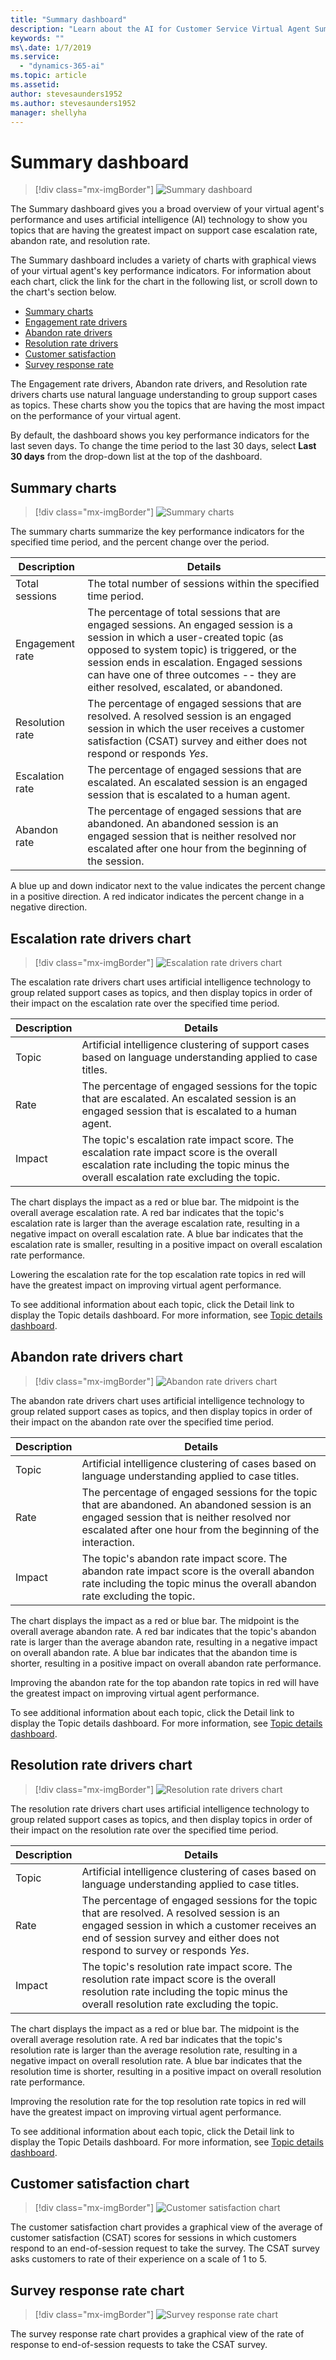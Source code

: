 ```yaml
---
title: "Summary dashboard"
description: "Learn about the AI for Customer Service Virtual Agent Summary dashboard."
keywords: ""
ms\.date: 1/7/2019
ms.service:
  - "dynamics-365-ai"
ms.topic: article
ms.assetid: 
author: stevesaunders1952
ms.author: stevesaunders1952
manager: shellyha
---
```


# Summary dashboard

   > [!div class="mx-imgBorder"]
   > ![Summary dashboard](media/dash-summary-1.PNG)

The Summary dashboard gives you a broad overview of your virtual agent's performance and uses artificial intelligence (AI) technology to show you topics that are having the greatest impact on support case escalation rate, abandon rate, and resolution rate.

The Summary dashboard includes a variety of charts with graphical views of your virtual agent's key performance indicators. For information about each chart, click the link for the chart in the following list, or scroll down to the chart's section below.

* [Summary charts](#summary-charts)
* [Engagement rate drivers](#engagement-rate-drivers-chart)
* [Abandon rate drivers](#abandon-rate-drivers-chart)
* [Resolution rate drivers](#resolution-rate-drivers-chart)
* [Customer satisfaction](#customer-satisfaction-chart)
* [Survey response rate](#survey-response-rate-chart)

The Engagement rate drivers, Abandon rate drivers, and Resolution rate drivers charts use natural language understanding to group support cases as topics. These charts show you the topics that are having the most impact on the performance of your virtual agent.

By default, the dashboard shows you key performance indicators for the last seven days. To change the time period to the last 30 days, select **Last 30 days** from the drop-down list at the top of the dashboard.

## Summary charts

   > [!div class="mx-imgBorder"]
   > ![Summary charts](media/analytics-summary-1.PNG)

The summary charts summarize the key performance indicators for the specified time period, and the percent change over the period.

Description | Details
----------- | -------
Total sessions | The total number of sessions within the specified time period.
Engagement rate | The percentage of total sessions that are engaged sessions. An engaged session is a session in which a user-created topic (as opposed to system topic) is triggered, or the session ends in escalation. Engaged sessions can have one of three outcomes -- they are either resolved, escalated, or abandoned.
Resolution rate | The percentage of engaged sessions that are resolved. A resolved session is an engaged session in which the user receives a customer satisfaction (CSAT) survey and either does not respond or responds *Yes*.
Escalation rate | The percentage of engaged sessions that are escalated. An escalated session is an engaged session that is escalated to a human agent.
Abandon rate | The percentage of engaged sessions that are abandoned. An abandoned session is an engaged session that is neither resolved nor escalated after one hour from the beginning of the session.

A blue up and down indicator next to the value indicates the percent change in a positive direction. A red indicator indicates the percent change in a negative direction.

## Escalation rate drivers chart

   > [!div class="mx-imgBorder"]
   > ![Escalation rate drivers chart](media/analytics-summary-2.PNG)

The escalation rate drivers chart uses artificial intelligence technology to group related support cases as topics, and then display topics in order of their impact on the escalation rate over the specified time period.

Description | Details
----------- | -------
Topic | Artificial intelligence clustering of support cases based on language understanding applied to case titles.
Rate | The percentage of engaged sessions for the topic that are escalated. An escalated session is an engaged session that is escalated to a human agent.
Impact | The topic's escalation rate impact score. The escalation rate impact score is the overall escalation rate including the topic minus the overall escalation rate excluding the topic.

The chart displays the impact as a red or blue bar. The midpoint is the overall average escalation rate. A red bar indicates that the topic's escalation rate is larger than the average escalation rate, resulting in a negative impact on overall escalation rate. A blue bar indicates that the escalation rate is smaller, resulting in a positive impact on overall escalation rate performance.

Lowering the escalation rate for the top escalation rate topics in red will have the greatest impact on improving virtual agent performance.

To see additional information about each topic, click the Detail link to display the Topic details dashboard. For more information, see [Topic details dashboard](analytics-topic-details.md).

## Abandon rate drivers chart

   > [!div class="mx-imgBorder"]
   > ![Abandon rate drivers chart](media/analytics-summary-3.PNG)

The abandon rate drivers chart uses artificial intelligence technology to group related support cases as topics, and then display topics in order of their impact on the abandon rate over the specified time period.

Description | Details
----------- | -------
Topic | Artificial intelligence clustering of cases based on language understanding applied to case titles.
Rate | The percentage of engaged sessions for the topic that are abandoned. An abandoned session is an engaged session that is neither resolved nor escalated after one hour from the beginning of the interaction.
Impact | The topic's abandon rate impact score. The abandon rate impact score is the overall abandon rate including the topic minus the overall abandon rate excluding the topic.

The chart displays the impact as a red or blue bar. The midpoint is the overall average abandon rate. A red bar indicates that the topic's abandon rate is larger than the average abandon rate, resulting in a negative impact on overall abandon rate. A blue bar indicates that the abandon time is shorter, resulting in a positive impact on overall abandon rate performance.

Improving the abandon rate for the top abandon rate topics in red will have the greatest impact on improving virtual agent performance.

To see additional information about each topic, click the Detail link to display the Topic details dashboard. For more information, see [Topic details dashboard](analytics-topic-details.md).

## Resolution rate drivers chart

   > [!div class="mx-imgBorder"]
   > ![Resolution rate drivers chart](media/analytics-summary-4.PNG)

The resolution rate drivers chart uses artificial intelligence technology to group related support cases as topics, and then display topics in order of their impact on the resolution rate over the specified time period.

Description | Details
----------- | -------
Topic | Artificial intelligence clustering of cases based on language understanding applied to case titles.
Rate | The percentage of engaged sessions for the topic that are resolved. A resolved session is an engaged session in which a customer receives an end of session survey and either does not respond to survey or responds *Yes*.
Impact | The topic's resolution rate impact score. The resolution rate impact score is the overall resolution rate including the topic minus the overall resolution rate excluding the topic.

The chart displays the impact as a red or blue bar. The midpoint is the overall average resolution rate. A red bar indicates that the topic's resolution rate is larger than the average resolution rate, resulting in a negative impact on overall resolution rate. A blue bar indicates that the resolution time is shorter, resulting in a positive impact on overall resolution rate performance.

Improving the resolution rate for the top resolution rate topics in red will have the greatest impact on improving virtual agent performance.

To see additional information about each topic, click the Detail link to display the Topic Details dashboard. For more information, see [Topic details dashboard](analytics-topic-details.md).

## Customer satisfaction chart

   > [!div class="mx-imgBorder"]
   > ![Customer satisfaction chart](media/analytics-summary-5.PNG)

The customer satisfaction chart provides a graphical view of the average of customer satisfaction (CSAT) scores for sessions in which customers respond to an end-of-session request to take the survey. The CSAT survey asks customers to rate of their experience on a scale of 1 to 5.

## Survey response rate chart

   > [!div class="mx-imgBorder"]
   > ![Survey response rate chart](media/analytics-summary-6.PNG)

The survey response rate chart provides a graphical view of the rate of response to end-of-session requests to take the CSAT survey.
